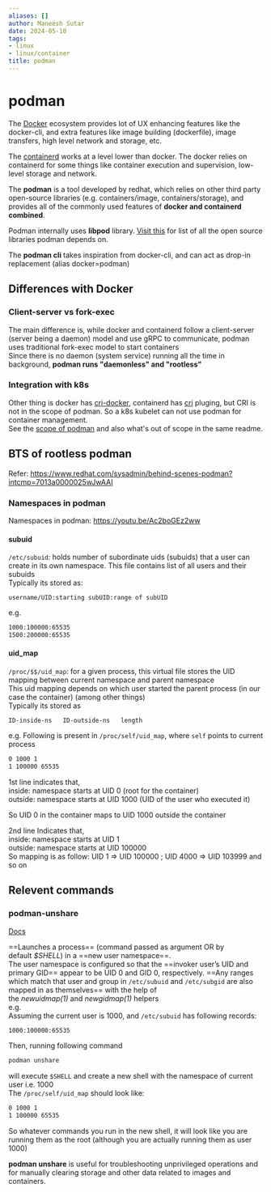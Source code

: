 ```yaml
---
aliases: []
author: Maneesh Sutar
date: 2024-05-10
tags:
- linux
- linux/container
title: podman
---
```


# podman

The [Docker](docker.md) ecosystem provides lot of UX enhancing features like the docker-cli, and extra features like image building (dockerfile), image transfers, high level network and storage,  etc.

The [containerd](containerd.md) works at a level lower than docker. The docker relies on containerd for some things like container execution and supervision, low-level storage and network.

The **podman** is a tool developed by redhat, which relies on other third party open-source libraries (e.g. containers/image, containers/storage), and provides all of the commonly used features of **docker and containerd combined**.

Podman internally uses **libpod** library. [Visit this](https://github.com/containers/podman?tab=readme-ov-file#oci-projects-plans) for list of all the open source libraries podman depends on.

The **podman cli** takes inspiration from docker-cli, and can act as drop-in replacement (alias docker=podman)

## Differences with Docker

### Client-server vs fork-exec

The main difference is, while docker and containerd follow a client-server (server being a daemon) model and use gRPC to communicate, podman uses traditional fork-exec model to start containers  
Since there is no daemon (system service) running all the time in background, **podman runs "daemonless" and "rootless"**

### Integration with k8s

Other thing is docker has [cri-docker](docker.md#cri-docker), containerd has [cri](containerd.md#cri) pluging, but CRI is not in the scope of podman. So a k8s kubelet can not use podman for container management.  
See the [scope of podman](https://github.com/containers/podman?tab=readme-ov-file#overview-and-scope) and also what's out of scope in the same readme.

## BTS of rootless podman

Refer: <https://www.redhat.com/sysadmin/behind-scenes-podman?intcmp=7013a0000025wJwAAI>

### Namespaces in podman

Namespaces in podman: <https://youtu.be/Ac2boGEz2ww>

#### subuid

`/etc/subuid`: holds number of subordinate uids (subuids) that a user can create in its own namespace. This file contains list of all users and their subuids  
Typically its stored as:

`username/UID:starting subUID:range of subUID`

e.g.

````bash
1000:100000:65535
1500:200000:65535
````

#### uid_map

`/proc/$$/uid_map`: for a given process, this virtual file stores the UID mapping between current namespace and parent namespace  
This uid mapping depends on which user started the parent process (in our case the container) (among other things)  
Typically its stored as

`ID-inside-ns   ID-outside-ns   length`

e.g.  Following is present in `/proc/self/uid_map`, where `self` points to current process

````bash
0 1000 1
1 100000 65535
````

1st line indicates that,  
inside: namespace starts at UID 0 (root for the container)  
outside: namespace starts at UID 1000 (UID of the user who executed it)

So UID 0 in the container maps to UID 1000 outside the container

2nd line Indicates that,  
inside: namespace starts at UID 1  
outside: namespace starts at UID 100000  
So mapping is as follow: UID 1 => UID 100000 ; UID 4000 => UID 103999 and so on

## Relevent commands

### podman-unshare

[Docs](https://docs.podman.io/en/latest/markdown/podman-unshare.1.html)

==Launches a process== (command passed as argument OR by default *$SHELL*) in a ==new user namespace==.  
The user namespace is configured so that the ==invoker user’s UID and primary GID== appear to be UID 0 and GID 0, respectively. ==Any ranges which match that user and group in `/etc/subuid` and `/etc/subgid` are also mapped in as themselves== with the help of the *newuidmap(1)* and *newgidmap(1)* helpers  
e.g.  
Assuming the current user is 1000, and `/etc/subuid` has following records:

````bash
1000:100000:65535
````

Then, running following command

````bash
podman unshare
````

will execute `$SHELL` and create a new shell with the namespace of current user i.e. 1000  
The `/proc/self/uid_map` should look like:

````bash
0 1000 1 
1 100000 65535
````

So whatever commands you run in the new shell,  it will look like you are running them as the root (although you are actually running them as user 1000)

**podman unshare** is useful for troubleshooting unprivileged operations and for manually clearing storage and other data related to images and containers.
